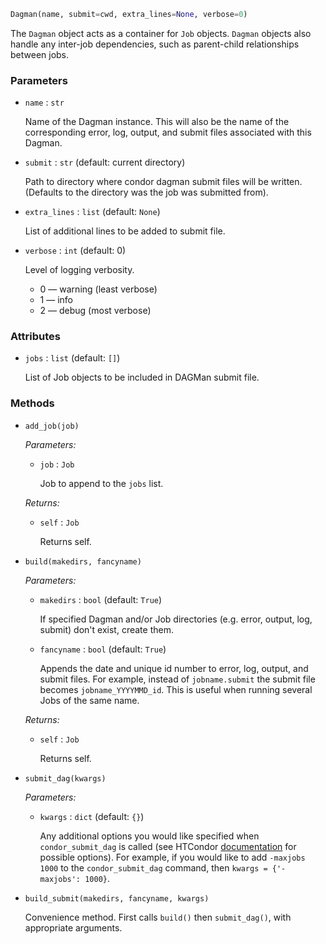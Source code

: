 
```python
Dagman(name, submit=cwd, extra_lines=None, verbose=0)
```

The `Dagman` object acts as a container for `Job` objects. `Dagman` objects also handle any inter-job dependencies, such as parent-child relationships between jobs.


### Parameters

* `name` : `str`

    Name of the Dagman instance. This will also be the name of the corresponding error, log, output, and submit files associated with this Dagman.

* `submit` : `str` (default: current directory)

    Path to directory where condor dagman submit files will be written. (Defaults to the directory was the job was submitted from).

* `extra_lines` : `list` (default: `None`)

    List of additional lines to be added to submit file.

* `verbose` : `int` (default: 0)

    Level of logging verbosity.

    * 0 &mdash; warning (least verbose)
    * 1 &mdash; info
    * 2 &mdash; debug (most verbose)

### Attributes

* `jobs` : `list` (default: `[]`)

    List of Job objects to be included in DAGMan submit file.

### Methods

* `add_job(job)`

    *Parameters:*

    * `job` : `Job`

        Job to append to the `jobs` list.

    *Returns:*

    * `self` : `Job`

        Returns self.

* `build(makedirs, fancyname)`

    *Parameters:*

    * `makedirs` : `bool` (default: `True`)

        If specified Dagman and/or Job directories (e.g. error, output, log, submit) don't exist, create them.

    * `fancyname` : `bool` (default: `True`)

        Appends the date and unique id number to error, log, output, and submit files. For example, instead of `jobname.submit` the submit file becomes `jobname_YYYYMMD_id`. This is useful when running several Jobs of the same name.

    *Returns:*

    * `self` : `Job`

        Returns self.


* `submit_dag(kwargs)`

    *Parameters:*

    * `kwargs` : `dict` (default: `{}`)

        Any additional options you would like specified when `condor_submit_dag` is called (see HTCondor [documentation](http://research.cs.wisc.edu/htcondor/manual/current/condor_submit_dag.html) for possible options). For example, if you would like to add `-maxjobs 1000` to the `condor_submit_dag` command, then `kwargs = {'-maxjobs': 1000}`.

* `build_submit(makedirs, fancyname, kwargs)`

    Convenience method. First calls `build()` then `submit_dag()`, with appropriate arguments.
